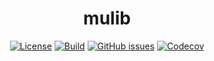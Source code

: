 <div align="center">

# mulib

[![License](https://img.shields.io/github/license/cute-engineewing/mulib?style=flat-square)](./LICENSE)
[![Build](https://img.shields.io/github/workflow/status/cute-engineewing/mulib/CI?logo=github&style=flat-square)](https://github.com/d0p1s4m4/cute-engineewing/mulib?query=workflow%3ACI)
[![GitHub issues](https://img.shields.io/github/issues/cute-engineewing/mulib?logo=github&style=flat-square)](https://github.com/cute-engineewing/mulib/issues)
[![Codecov](https://img.shields.io/codecov/c/github/cute-engineewing/mulib?logo=codecov&style=flat-square)](https://codecov.io/gh/cute-engineewing/mulib/)

</div>
